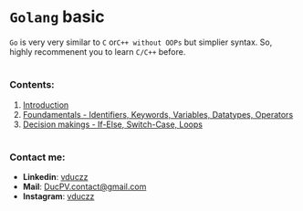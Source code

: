 # `Golang` basic

`Go` is very very similar to `C` or`C++ without OOPs` but simplier syntax. So, highly recommenent you to learn `C/C++` before.

#

### Contents:

1. [Introduction](https://github.com/ducsiukap/go-basic/tree/main/go000_introduction)
2. [Foundamentals - Identifiers, Keywords, Variables, Datatypes, Operators](https://github.com/ducsiukap/go-basic/tree/main/go001_vars_dtypes_ops)
3. [Decision makings - If-Else, Switch-Case, Loops](https://github.com/ducsiukap/go-basic/tree/main/go002_decision_makings)

#

### Contact me:

- **Linkedin**: [vduczz](https://www.linkedin.com/in/duc-pham-b19b66351/)
- **Mail**: [DucPV.contact@gmail.com](mailto:DucPV.contact@gmail.com)
- **Instagram**: [vduczz](https://www.instagram.com/vduczz/)
